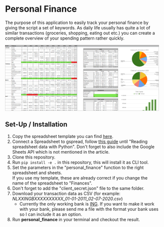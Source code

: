 # Personal Finance
The purpose of this application to easily track your personal finance by giving the script a set of keywords.
As daily life usually has quite a lot of similar transactions (groceries, shopping, eating out etc.)
you can create a complete overview of your spending pattern rather quickly.

![](images/SpreadsheetImageExample.PNG)

## Set-Up / Installation
1. Copy the spreadsheet template you can find [here](
https://docs.google.com/spreadsheets/d/183sUTSwVHJ600WKz7DN-OzPW8FxVmDkVkNy6M_GFZsQ/edit?usp=sharing).
2. Connect a Spreadsheet to gspread, follow [this guide](
https://towardsdatascience.com/accessing-google-spreadsheet-data-using-python-90a5bc214fd2) until "Reading
spreadsheet data with Python". Don't forget to also include the Google Sheets API which is not mentioned in
the article.
3. Clone this repository.
4. Run `pip install -e .` in this repository, this will install it as CLI tool.
4. Set the parameters in the "personal_finance" function to the right spreadsheet and sheets. \
   If you use my template, these are already correct if you change the name of the spreadsheet to "Finances".
5. Don't forget to add the "client_secret.json" file to the same folder.
3. Download your transaction data as CSV (for example: *NLXXINGBXXXXXXXXXX_01-01-2011_02-07-2020.csv*)
    - Currently the only working bank is [ING](https://www.ing.nl/). If you want to make it work with your bank,
    please send me a file with the format your bank uses so I can include it as an option.
4. Run **personal_finance** in your terminal and checkout the result.